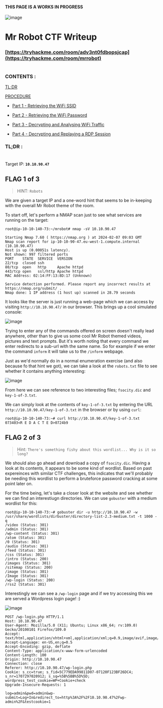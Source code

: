 #### THIS PAGE IS A WORKS IN PROGRESS ####


![image](https://github.com/beta-j/TryHackMe-Rooms/assets/60655500/109cc692-4ce9-4be0-83b8-935211f82301)

# Mr Robot CTF Writeup #
### [https://tryhackme.com/room/adv3nt0fdbopsjcap](https://tryhackme.com/room/mrrobot) ###

#  
### CONTENTS : ###
[TL;DR](#tldr-)

[PROCEDURE](#procedure-)

-  [Part 1 - Retrieving the WiFi SSID](#part-1---retrieving-the-wifi-ssid)
    
-  [Part 2 - Retrieving the WiFi Password](#part-2---retrieving-the-wifi-password)
    
-  [Part 3 - Decrypting and Analysing WiFi Traffic](#part-3---decrypting-and-analysing-wifi-traffic)
    
-  [Part 4 - Decrypting and Replaying a RDP Session](#part-4---decrypting-and-replaying-a-rdp-session)



### TL;DR : ###
#

Target IP: **``10.10.90.47``**

## FLAG 1 of 3 ##

>HINT: `Robots`

We are given a target IP  and a one-word hint that seems to be in-keeping with the overall Mr Robot theme of the room.

To start off, let's perform a NMAP scan just to see what services are running on the target:

```console
root@ip-10-10-140-73:~/mrobot# nmap -sV 10.10.90.47

Starting Nmap 7.60 ( https://nmap.org ) at 2024-02-07 09:03 GMT
Nmap scan report for ip-10-10-90-47.eu-west-1.compute.internal (10.10.90.47)
Host is up (0.00051s latency).
Not shown: 997 filtered ports
PORT    STATE  SERVICE  VERSION
22/tcp  closed ssh
80/tcp  open   http     Apache httpd
443/tcp open   ssl/http Apache httpd
MAC Address: 02:14:FF:13:8D:17 (Unknown)

Service detection performed. Please report any incorrect results at https://nmap.org/submit/ .
Nmap done: 1 IP address (1 host up) scanned in 28.79 seconds
```

It looks like the server is just running a web-page which we can access by visiting `http://10.10.90.47/` in our browser.  This brings up a cool simulated console:

![image](https://github.com/beta-j/TryHackMe-Rooms/assets/60655500/5b168d2c-2a5b-48ba-8b7b-b64f0239b54d)

Trying to enter any of the commands offered on screen doesn't really lead anywhere, other than to give us some cool Mr Robot themed videos, pictures and text prompts. But it's worth noting that every command we enter redirects to a sub-url with the same name.  So for example if we enter the command `inform` it will take us to the `/inform` webpage.

Just as we'd normally do in a normal enumeration exercise (and also because fo that hint we got), we can take a look at the `robots.txt` file to see whether it contains anything interesting:

![image](https://github.com/beta-j/TryHackMe-Rooms/assets/60655500/cc7708d5-66c4-415b-8123-a309f57698b8)

From here we can see reference to two interesting files; `fsocity.dic` and `key-1-of-3.txt`.

We can simply look at the contents of `key-1-of-3.txt` by entering the URL `http://10.10.90.47/key-1-of-3.txt` in the browser or by using `curl`:

```console
root@ip-10-10-140-73:~# curl http://10.10.90.47/key-1-of-3.txt
073403<R E D A C T E D>0724b9
```

## FLAG 2 of 3 ##

>Hint: `There's something fishy about this wordlist... Why is it so long?`


We should also go ahead and download a copy of `fsocity.dic`.  Having a look at its contents, it appears to be some kind of wordlist.  Based on past expereinces with similar CTF challenges, this indicates that we'll probably be needing this wordlist to perform a bruteforce password cracking at some point later on.

For the time being, let's take a closer look at the website and see whether we can find an interestiugn directories.  We can use `gobuster` with a medium wordlist for this:

```console
root@ip-10-10-140-73:~# gobuster dir -u http://10.10.90.47 -w /usr/share/wordlists/dirbuster/directory-list-2.3-medium.txt -t 1000 -q
/video (Status: 301)
/admin (Status: 301)
/wp-content (Status: 301)
/atom (Status: 301)
/0 (Status: 301)
/audio (Status: 301)
/feed (Status: 301)
/css (Status: 301)
/intro (Status: 200)
/images (Status: 301)
/sitemap (Status: 200)
/image (Status: 301)
/Image (Status: 301)
/wp-login (Status: 200)
/rss2 (Status: 301)
```

Interestingly we can see a `/wp-login` page and if we try accessing this we are served a Wordpress login page! :)

![image](https://github.com/beta-j/TryHackMe-Rooms/assets/60655500/949e60a1-f0b6-494e-9090-01ccdeb9f84e)


```http
POST /wp-login.php HTTP/1.1
Host: 10.10.90.47
User-Agent: Mozilla/5.0 (X11; Ubuntu; Linux x86_64; rv:109.0) Gecko/20100101 Firefox/109.0
Accept: text/html,application/xhtml+xml,application/xml;q=0.9,image/avif,image/webp,*/*;q=0.8
Accept-Language: en-US,en;q=0.5
Accept-Encoding: gzip, deflate
Content-Type: application/x-www-form-urlencoded
Content-Length: 100
Origin: http://10.10.90.47
Connection: close
Referer: http://10.10.90.47/wp-login.php
Cookie: s_cc=true; s_fid=5C779EDA99811D07-07120F123BF26DC4; s_nr=1707297020912; s_sq=%5B%5BB%5D%5D; wordpress_test_cookie=WP+Cookie+check
Upgrade-Insecure-Requests: 1

log=admin&pwd=admin&wp-submit=Log+In&redirect_to=http%3A%2F%2F10.10.90.47%2Fwp-admin%2F&testcookie=1
```



